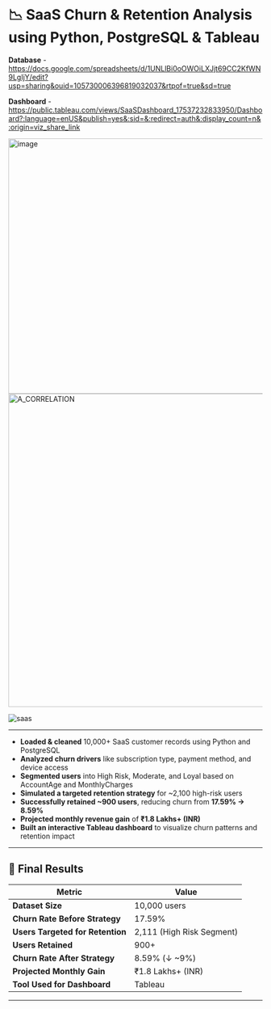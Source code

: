 # 📉 **SaaS Churn & Retention Analysis** using Python, PostgreSQL & Tableau

**Database** - https://docs.google.com/spreadsheets/d/1UNLlBi0oOWOiLXJjt69CC2KfWN9LgIjY/edit?usp=sharing&ouid=105730006396819032037&rtpof=true&sd=true

**Dashboard** - https://public.tableau.com/views/SaaSDashboard_17537232833950/Dashboard?:language=enUS&publish=yes&:sid=&:redirect=auth&:display_count=n&:origin=viz_share_link

<img width="1545" height="505" alt="image" src="https://github.com/user-attachments/assets/718afebb-157e-4656-8e9e-bf2f1232aee2" />


<img width="1280" height="620" alt="A_CORRELATION" src="https://github.com/user-attachments/assets/492b882e-2c5c-4af1-a472-eee555c9ca6e" />

![saas](https://github.com/user-attachments/assets/6c0d1555-553f-48c3-b846-fa44606bfa88)

---

- **Loaded & cleaned** 10,000+ SaaS customer records using Python and PostgreSQL  
- **Analyzed churn drivers** like subscription type, payment method, and device access  
- **Segmented users** into High Risk, Moderate, and Loyal based on AccountAge and MonthlyCharges  
- **Simulated a targeted retention strategy** for ~2,100 high-risk users  
- **Successfully retained ~900 users**, reducing churn from **17.59% → 8.59%**  
- **Projected monthly revenue gain** of **₹1.8 Lakhs+ (INR)**  
- **Built an interactive Tableau dashboard** to visualize churn patterns and retention impact  

---

## 🧪 Final Results

| Metric                         | Value                    |
|-------------------------------|--------------------------|
| **Dataset Size**              | 10,000 users             |
| **Churn Rate Before Strategy** | 17.59%                   |
| **Users Targeted for Retention** | 2,111 (High Risk Segment) |
| **Users Retained**             | 900+                     |
| **Churn Rate After Strategy**  | 8.59% (↓ ~9%)            |
| **Projected Monthly Gain**     | ₹1.8 Lakhs+ (INR)        |
| **Tool Used for Dashboard**    | Tableau                  |

---


